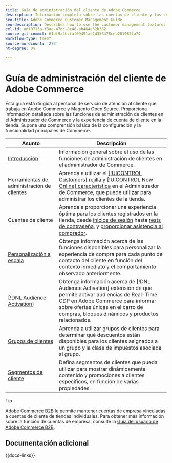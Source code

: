 ```yaml
---
title: Guía de administración del cliente de Adobe Commerce
description: Información completa sobre las cuentas de cliente y los segmentos para administradores de Adobe Commerce y Magento Open Source, incluida la configuración.
seo-title: Adobe Commerce Customer Management Guide
seo-description: Describes how to use the customer management features in Adobe Commerce or Magento Open Source.
exl-id: ad10713a-f3ae-47dc-8c48-ab464a52b362
source-git-commit: 61df9a4bcfaf09491ae2d353478ceb281082fa74
workflow-type: tm+mt
source-wordcount: '273'
ht-degree: 0%

---
```



# Guía de administración del cliente de Adobe Commerce

Esta guía está dirigida al personal de servicio de atención al cliente que trabaja en Adobe Commerce y Magento Open Source. Proporciona información detallada sobre las funciones de administración de clientes en el Administrador de Commerce y la experiencia de cuenta de cliente en la tienda. Supone una comprensión básica de la configuración y la funcionalidad principales de Commerce.

| Asunto | Descripción |
| ------- | ----------- |
| [Introducción](customers-introduction.md) | Información general sobre el uso de las funciones de administración de clientes en el administrador de Commerce. |
| Herramientas de administración de clientes | Aprenda a utilizar el [[!UICONTROL Customers] rejilla](customers-all.md) y [[!UICONTROL Now Online] característica](now-online.md) en el Administrador de Commerce, que puede utilizar para administrar los clientes de la tienda. |
| Cuentas de cliente | Aprenda a proporcionar una experiencia óptima para los clientes registrados en la tienda, desde [inicios de sesión](login-landing-page.md) hasta [rests de contraseña](password-reset.md), y [proporcionar asistencia al comprador](login-as-customer.md). |
| [Personalización a escala](personalize-scale.md) | Obtenga información acerca de las funciones disponibles para personalizar la experiencia de compra para cada punto de contacto del cliente en función del contexto inmediato y el comportamiento observado anteriormente. |
| [[!DNL Audience Activation]](audience-activation.md) | Obtenga información acerca de [!DNL Audience Activation] extensión de que permite activar audiencias de Real-Time CDP en Adobe Commerce para informar sobre ofertas únicas en el carro de compras, bloques dinámicos y productos relacionados. |
| [Grupos de clientes](customer-groups.md) | Aprenda a utilizar grupos de clientes para determinar qué descuentos están disponibles para los clientes asignados a un grupo y la clase de impuestos asociada al grupo. |
| [Segmentos de cliente](customer-segments.md) | Defina segmentos de clientes que pueda utilizar para mostrar dinámicamente contenido y promociones a clientes específicos, en función de varias propiedades. |

>[!TIP]
>
>Adobe Commerce B2B le permite mantener cuentas de empresa vinculadas a cuentas de cliente de tiendas individuales. Para obtener más información sobre la función de cuentas de empresa, consulte la [Guía del usuario de Adobe Commerce B2B](../b2b/account-companies.md).

## Documentación adicional

{{docs-links}}
